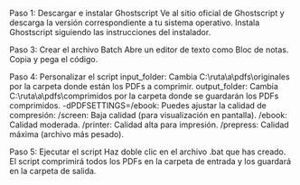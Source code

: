 Paso 1: Descargar e instalar Ghostscript
Ve al sitio oficial de Ghostscript y descarga la versión correspondiente a tu sistema operativo.
Instala Ghostscript siguiendo las instrucciones del instalador.

Paso 3: Crear el archivo Batch
Abre un editor de texto como Bloc de notas.
Copia y pega el código.

Paso 4: Personalizar el script
input_folder: Cambia C:\ruta\a\pdfs\originales por la carpeta donde están los PDFs a comprimir.
output_folder: Cambia C:\ruta\a\pdfs\comprimidos por la carpeta donde se guardarán los PDFs comprimidos.
-dPDFSETTINGS=/ebook: Puedes ajustar la calidad de compresión:
/screen: Baja calidad (para visualización en pantalla).
/ebook: Calidad moderada.
/printer: Calidad alta para impresión.
/prepress: Calidad máxima (archivo más pesado).

Paso 5: Ejecutar el script
Haz doble clic en el archivo .bat que has creado.
El script comprimirá todos los PDFs en la carpeta de entrada y los guardará en la carpeta de salida.
